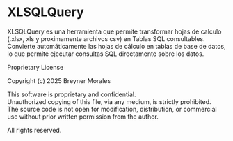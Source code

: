 # XLSQLQuery
XLSQLQuery es una herramienta que permite transformar hojas de calculo (.xlsx, xls y proximamente archivos csv) en Tablas SQL consultables. Convierte automáticamente las hojas de cálculo en tablas de base de datos, lo que permite ejecutar consultas SQL directamente sobre los datos.


Proprietary License

Copyright (c) 2025 Breyner Morales

This software is proprietary and confidential.  
Unauthorized copying of this file, via any medium, is strictly prohibited.  
The source code is not open for modification, distribution, or commercial use without prior written permission from the author.

All rights reserved.
